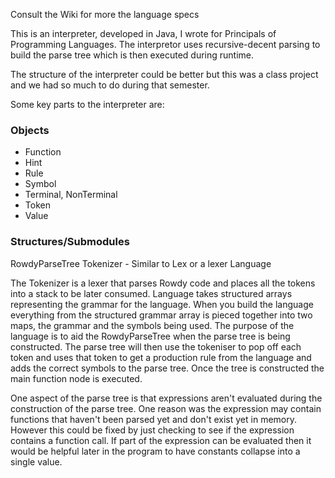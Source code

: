 Consult the Wiki for more the language specs

This is an interpreter, developed in Java, I wrote for Principals of Programming Languages. The interpretor uses recursive-decent parsing to build the parse tree which is then executed during runtime.

The structure of the interpreter could be better but this was a class project and we had so much to do during that semester.

Some key parts to the interpreter are:
### Objects
* Function
* Hint
* Rule
* Symbol
* Terminal, NonTerminal
* Token
* Value

### Structures/Submodules
RowdyParseTree
Tokenizer - Similar to Lex or a lexer
Language

The Tokenizer is a lexer that parses Rowdy code and places all the tokens into a stack to be later consumed.
Language takes structured arrays representing the grammar for the language. When you build the language everything from
the structured grammar array is pieced together into two maps, the grammar and the symbols being used. The purpose of the language is to aid the RowdyParseTree when the parse tree is being constructed.
The parse tree will then use the tokeniser to pop off each token and uses that token to get a production rule from the language and adds the correct symbols to the parse tree.
Once the tree is constructed the main function node is executed. 

One aspect of the parse tree is that expressions aren't evaluated during the construction of the parse tree. One reason was the expression may contain functions that haven't been parsed yet and don't exist yet in memory. However this could be fixed by just checking to see if the expression contains a function call. If part of the expression can be evaluated then it would be helpful later in the program to have constants collapse into a single value.
